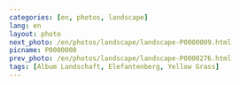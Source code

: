 ```yaml
---
categories: [en, photos, landscape]
lang: en
layout: photo
next_photo: /en/photos/landscape/landscape-P0000009.html
picname: P0000008
prev_photo: /en/photos/landscape/landscape-P0000276.html
tags: [Album Landschaft, Elefantenberg, Yellow Grass]
---
```


